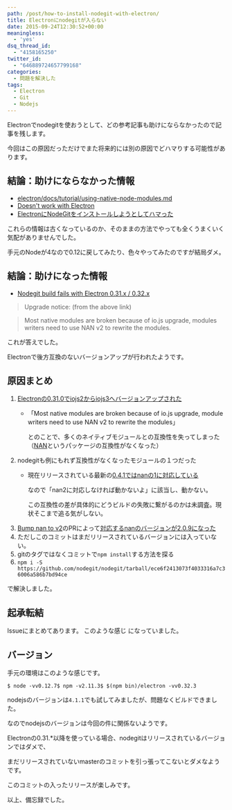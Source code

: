 ```yaml
---
path: /post/how-to-install-nodegit-with-electron/
title: Electronにnodegitが入らない
date: 2015-09-24T12:30:52+00:00
meaningless:
  - 'yes'
dsq_thread_id:
  - "4158165250"
twitter_id:
  - "646889724657799168"
categories:
  - 問題を解決した
tags:
  - Electron
  - Git
  - Nodejs
---
```

Electronでnodegitを使おうとして、どの参考記事も助けにならなかったので記事を残します。
  
今回はこの原因だっただけでまた将来的には別の原因でどハマりする可能性があります。

<!--more-->

結論：助けにならなかった情報
----------------------------------------

  * [electron/docs/tutorial/using-native-node-modules.md](https://github.com/atom/electron/blob/master/docs/tutorial/using-native-node-modules.md)
  * [Doesn't work with Electron](https://github.com/nodegit/nodegit/issues/574)
  * [ElectronにNodeGitをインストールしようとしてハマった](http://b.amberfrog.net/post/119528788216/electron%E3%81%ABnodegit%E3%82%92%E3%82%A4%E3%83%B3%E3%82%B9%E3%83%88%E3%83%BC%E3%83%AB%E3%81%97%E3%82%88%E3%81%86%E3%81%A8%E3%81%97%E3%81%A6%E3%83%8F%E3%83%9E%E3%81%A3%E3%81%9F)

これらの情報は古くなっているのか、そのままの方法でやっても全くうまくいく気配がありませんでした。
  
手元のNodeが4なので0.12に戻してみたり、色々やってみたのですが結局ダメ。

結論：助けになった情報
----------------------------------------

  * [Nodegit build fails with Electron 0.31.x / 0.32.x](https://github.com/nodegit/nodegit/issues/686)

> Upgrade notice: (from the above link)
    
> Most native modules are broken because of io.js upgrade, modules writers need to use NAN v2 to rewrite the modules.

これが答えでした。
  
Electronで後方互換のないバージョンアップが行われたようです。

原因まとめ
----------------------------------------

  1. [Electronの0.31.0でiojs2からiojs3へバージョンアップされた](https://github.com/atom/electron/releases/tag/v0.31.0) 
      * 「Most native modules are broken because of io.js upgrade, module writers need to use NAN v2 to rewrite the modules」
  
        とのことで、多くのネイティブモジュールとの互換性を失ってしまった（[NAN](https://github.com/nodejs/nan)というパッケージの互換性がなくなった）
  2. nodegitも例にもれず互換性がなくなったモジュールの１つだった 
      * 現在リリースされている最新の[0.4.1ではnanの1に対応している](https://github.com/nodegit/nodegit/blob/v0.4.1/package.json#L73)
  
        なので「nan2に対応しなければ動かないよ」に該当し、動かない。
  
        この互換性の差が具体的にどうビルドの失敗に繋がるのかは未調査。現状そこまで追る気がしない。
  3. [Bump nan to v2](https://github.com/nodegit/nodegit/pull/702)のPRによって[対応するnanのバージョンが2.0.9になった](https://github.com/nodegit/nodegit/commit/9bc60984f8765049b70eb6f84a3276dc96aad419#diff-b9cfc7f2cdf78a7f4b91a753d10865a2)
  4. ただしこのコミットはまだリリースされているバージョンには入っていない。
  5. gitのタグではなくコミットで`npm install`する方法を探る
  6. `npm i -S https://github.com/nodegit/nodegit/tarball/ece6f2413073f4033316a7c36006a586b7bd94ce`

で解決しました。

起承転結
----------------------------------------

Issueにまとめてあります。 <span class="removed_link" title="https://github.com/Leko/revy/issues/16">このような感じ</span> になっていました。

バージョン
----------------------------------------

手元の環境はこのような感じです。

```
$ node -vv0.12.7$ npm -v2.11.3$ $(npm bin)/electron -vv0.32.3
```

nodejsのバージョンは`4.1.1`でも試してみましたが、問題なくビルドできました。
  
なのでnodejsのバージョンは今回の件に関係ないようです。

Electronの0.31.*以降を使っている場合、nodegitはリリースされているバージョンではダメで、
  
まだリリースされていないmasterのコミットを引っ張ってこないとダメなようです。
  
このコミットの入ったリリースが楽しみです。

以上、備忘録でした。

<div style="font-size:0px;height:0px;line-height:0px;margin:0;padding:0;clear:both">
</div>
